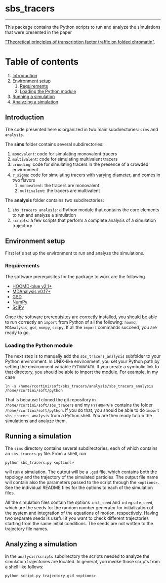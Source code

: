 # sbs_tracers
---

This package contains the Python scripts to run and analyze the simulations that
were presented in the paper

["Theoretical principles of transcription factor
traffic on folded chromatin"](https://doi.org/10.1101/164541).

# Table of contents
1. [Introduction](#intro)
2. [Environment setup](#envsetup)
    1. [Requirements](#requirements)
    2. [Loading the Python module](#pythonmodule)
3. [Running a simulation](#running)
4. [Analyzing a simulation](#analyzing)

## Introduction

The code presented here is organized in two main subdirectories: `sims` and
`analysis`.

The **sims** folder contains several subdirectories:

1. `monovalent`: code for simulating monovalent tracers
2. `multivalent`: code for simulating multivalent tracers
3. `crowding`: code for simulating tracers in the presence of a crowded
   environment
4. `r_sigma`: code for simulating tracers with varying diameter, and comes in
   two flavors
    1. `monovalent`: the tracers are monovalent
    2. `multivalent`: the tracers are multivalent

The **analysis** folder contains two subdirectories:

1. `sbs_tracers_analysis`: a Python module that contains the core elements to
   run and analyze a simulation
2. `scripts`: a few scripts that perform a complete analysis of a simulation
   trajectory

## Environment setup

First let's set up the environment to run and analyze the simulations.

### Requirements

The software prerequisites for the package to work are the following

- [HOOMD-blue v2.1+](http://hoomd-blue.readthedocs.io/en/stable/)
- [MDAnalysis v0.17+](https://www.mdanalysis.org/)
- [GSD](https://bitbucket.org/glotzer/gsd)
- [NumPy](http://www.numpy.org/)
- [SciPy](https://www.scipy.org/)

Once the software prerequisites are correctly installed, you should be able to
run correctly an `import` from Python of all the following: `hoomd`,
`MDAnalysis`, `gsd`, `numpy`, `scipy`. If all the `import` commands succeed, you
are ready to go.

### Loading the Python module

The next step is to manually add the `sbs_tracers_analysis` subfolder to your
Python environment. In UNIX-like environment, you set your Python path by
setting the environment variable `PYTHONPATH`. If you create a symbolic link to
that directory, you should be able to import the module. For example, in my case

```
ln -s /home/rcortini/soft/sbs_tracers/analysis/sbs_tracers_analysis /home/rcortini/soft/python
```
That is because I cloned the git repository in `/home/rcortini/soft/sbs_tracers`
and my `PYTHONPATH` contains the folder `/home/rcortini/soft/python`. If you do
that, you should be able to do `import sbs_tracers_analysis` from a Python
shell. You are then ready to run the simulations and analyze them.

## Running a simulation
The `sims` directory contains several subdirectories, each of which contains an
`sbs_tracers.py` file. From a shell, run
```
python sbs_tracers.py <options>
```
will run a simulation. The output will be a `.gsd` file, which contains both the
topology and the trajectory of the simulated particles. The output file name
will contain also the parameters passed to the script through the `<options>`.
See the individual README files for the options to each of the simulation files.

All the simulation files contain the options `init_seed` and `integrate_seed`,
which are the seeds for the random number generator for initialization of the
system and integration of the equations of motion, respectively. Having two
separate seeds is useful if you want to check different trajectories starting
from the same initial conditions. The seeds are not written to the trajectory
file names.

## Analyzing a simulation
In the `analysis/scripts` subdirectory the scripts needed to analyze
the simulation trajectories are located. In general, you invoke those scripts
from a shell like follows:
```
python script.py trajectory.gsd <options>
```
